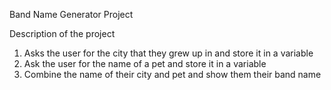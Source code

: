 Band Name Generator Project 

Description of the project
1) Asks the user for the city that they grew up in and store it in a variable
2) Ask the user for the name of a pet and store it in a variable
3) Combine the name of their city and pet and show them their band name 
